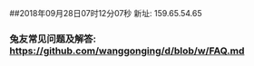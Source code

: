 ##2018年09月28日07时12分07秒 新址: 159.65.54.65
### 兔友常见问题及解答: https://github.com/wanggonging/d/blob/w/FAQ.md
